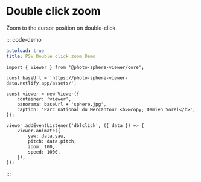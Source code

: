# Double click zoom

Zoom to the cursor position on double-click.

::: code-demo

```yaml
autoload: true
title: PSV Double click zoom Demo
```

```js:line-numbers
import { Viewer } from '@photo-sphere-viewer/core';

const baseUrl = 'https://photo-sphere-viewer-data.netlify.app/assets/';

const viewer = new Viewer({
    container: 'viewer',
    panorama: baseUrl + 'sphere.jpg',
    caption: 'Parc national du Mercantour <b>&copy; Damien Sorel</b>',
});

viewer.addEventListener('dblclick', ({ data }) => {
    viewer.animate({
        yaw: data.yaw,
        pitch: data.pitch,
        zoom: 100,
        speed: 1000,
    });
});
```

:::
